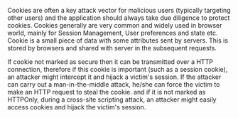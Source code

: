 
Cookies are often a key attack vector for malicious users (typically targeting other users) and the application should always take due diligence to protect cookies. Cookies generally are very common and widely used in browser world, mainly for Session Management, User preferences and state etc. Cookie is a small piece of data with some attributes sent by servers. This is stored by browsers and shared with server in the subsequent requests.

If cookie not marked as secure then it can be transmitted over a HTTP connection, therefore if this cookie is important (such as a session cookie), an attacker might intercept it and hijack a victim's session. If the attacker can carry out a man-in-the-middle attack, he/she can force the victim to make an HTTP request to steal the cookie.
and if it is not marked as HTTPOnly, during a cross-site scripting attack, an attacker might easily access cookies and hijack the victim's session.
